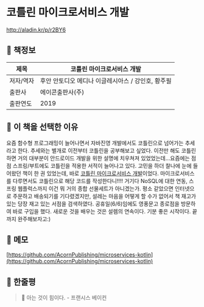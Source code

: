 # 코틀린 마이크로서비스 개발
http://aladin.kr/p/r2BY6

## 📘 책정보
| 제목 | 코틀린 마이크로서비스 개발 |
| --- | --- |
| 저자/역자 | 후안 안토디오 메디나 이글레시아스 / 강인호, 황주필 |
| 출판사 | 에이콘출판사(주) |
| 출판연도 | 2019 |


## 📘 이 책을 선택한 이유
요즘 함수형 프로그래밍이 늘어나면서 자바진영 개발에서도 코틀린으로 넘어가는 추세라고 한다. 추세와는 별개로 이전부터 코틀린을 공부해보고 싶었다. 이전만 해도 코틀린하면 거의 대부분이 안드로이드 개발을 위한 설명에 치우쳐져 있었었는데...요즘에는 점점 스프링/부트에도 코틀린을 적용한 서적이 늘어나고 있다. 고민을 하더 찰나에 눈에 들어왔던 책이 한 권 있었는데, 바로 [코틀린 마이크로서비스 개발](http://aladin.kr/p/r2BY6)이었다. 마이크로서비스를 다루면서도 코틀린으로 해당 코드를 작성한다니!!!! 거기다 NoSQL에 대한 연동, 스프링 웹플럭스까지 이건 뭐 거의 종합 선물세트가 아니겠는가. 평소 같았으면 인터넷으로 주문하고 배송되기를 기다렸겠지만, 설레는 마음을 어떻게 할 수가 없어서 책 재고가 있는 당장 재고 있는 서점을 검색하였다. 공휴일(6/6)임에도 영풍문고 종로점을 방문하여 바로 구입을 했다. 새로운 것을 배우는 것은 설렘의 연속이다. 기분 좋은 시작이다. 끝까지 완주해보자고:) 

## 📘 메모
[https://github.com/AcornPublishing/microservices-kotlin](https://github.com/AcornPublishing/microservices-kotlin)


## 📘 한줄평
> 📌 아는 것이 힘이다. - 프랜시스 베이컨
